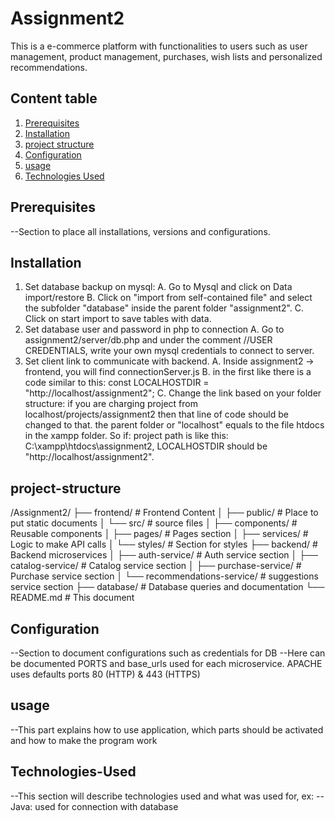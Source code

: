 # Assignment2

This is a e-commerce platform with functionalities to users such as user management, product management, purchases, wish lists and personalized recommendations.

## Content table
1. [Prerequisites](#Prerequisites)
2. [Installation](#installation)
3. [project structure](#project-structure)
4. [Configuration](#Configuration)
5. [usage](#usage)
6. [Technologies Used](#Technologies-Used)

## Prerequisites
--Section to place all installations, versions and configurations.

## Installation
1. Set database backup on mysql:
    A. Go to Mysql and click on Data import/restore
    B. Click on "import from self-contained file" and select the subfolder "database" inside the parent folder "assignment2".
    C. Click on start import to save tables with data.
2. Set database user and password in php to connection
    A. Go to assignment2/server/db.php and under the comment //USER CREDENTIALS, write your own mysql credentials to connect to server.
3. Set client link to communicate with backend. 
    A. Inside assignment2 -> frontend, you will find connectionServer.js
    B. in the first like there is a code similar to this: const LOCALHOSTDIR = "http://localhost/assignment2";
    C. Change the link based on your folder structure: if you are charging project from localhost/projects/assignment2 then that line of code should be changed to that. the parent folder or "localhost" equals to the file htdocs in the xampp folder. So if:
    project path is like this: C:\xampp\htdocs\assignment2, LOCALHOSTDIR should be "http://localhost/assignment2".


## project-structure
/Assignment2/
├── frontend/                      # Frontend Content
│   ├── public/                    # Place to put static documents
│   └── src/                       # source files
│         ├── components/          # Reusable components
│         ├── pages/               # Pages section
│         ├── services/            # Logic to make API calls
│         └── styles/              # Section for styles
├── backend/                       # Backend microservices
│   ├── auth-service/              # Auth service section
│   ├── catalog-service/           # Catalog service section
│   ├── purchase-service/          # Purchase service section
│   └── recommendations-service/   # suggestions service section
├── database/                      # Database queries and documentation
└── README.md                      # This document

## Configuration
--Section to document configurations such as credentials for DB
--Here can be documented PORTS and base_urls used for each microservice.
APACHE uses defaults ports 80 (HTTP) & 443 (HTTPS)

## usage
--This part explains how to use application, which parts should be activated and how to make the program work

## Technologies-Used
--This section will describe technologies used and what was used for, ex:
--Java: used for connection with database
